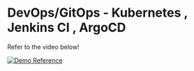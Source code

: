 <h1>DevOps/GitOps - Kubernetes , Jenkins CI , ArgoCD</h1>

Refer to the video below!

[![Demo Reference](https://yt-embed.herokuapp.com/embed?v=AFLPL7ZX8ds)](https://www.youtube.com/watch?v=AFLPL7ZX8ds)
